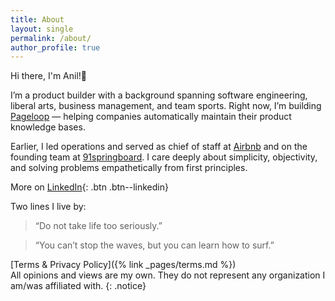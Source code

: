 ```yaml
---
title: About
layout: single
permalink: /about/
author_profile: true
---
```

Hi there, I'm Anil!👋 

I’m a product builder with a background spanning software engineering, liberal arts, business management, and team sports. Right now, I’m building [Pageloop](https://pageloop.ai) — helping companies automatically maintain their product knowledge bases.

Earlier, I led operations and served as chief of staff at [Airbnb](https://airbnb.com) and on the founding team at [91springboard](https://91springboard.com). I care deeply about simplicity, objectivity, and solving problems empathetically from first principles.

More on [LinkedIn](https://www.linkedin.com/in/anilgeorge04){: .btn .btn--linkedin}

Two lines I live by:

> “Do not take life too seriously.”

> “You can’t stop the waves, but you can learn how to surf.”

[Terms & Privacy Policy]({% link _pages/terms.md %})<br>
All opinions and views are my own. They do not represent any organization I am/was affiliated with.
{: .notice}